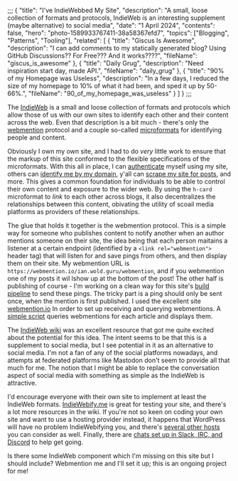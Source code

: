 ;;;
{
	"title": "I've IndieWebbed My Site",
	"description": "A small, loose collection of formats and protocols, IndieWeb is an interesting supplement (maybe alternative) to social media",
	"date": "1 April 2024",
	"contents": false,
	"hero": "photo-1589933767411-38a58367efd7",
    "topics": ["Blogging", "Patterns", "Tooling"],
    "related": [
		{ "title": "Giscus Is Awesome", "description": "I can add comments to my statically generated blog? Using GitHub Discussions?? For Free??? And it works????", "fileName": "giscus_is_awesome" },
		{ "title": "Daily Grug", "description": "Need inspiration start day, made API.", "fileName": "daily_grug" },
		{ "title": "90% of my Homepage was Useless", "description": "In a few days, I reduced the size of my homepage to 10% of what it had been, and sped it up by 50-66%.", "fileName": "90_of_my_homepage_was_useless" }
    ]
}
;;;

The [IndieWeb](https://indieweb.org/) is a small and loose collection of formats and protocols which allow those of us with our own sites to identify each other and their content across the web. Even that description is a bit much - there's only the [webmention](https://webmention.net/) protocol and a couple so-called [microformats](https://indieweb.org/microformats) for identifying people and content.

Obviously I own my own site, and I had to do _very_ little work to ensure that the markup of this site conformed to the flexible specifications of the microformats. With this all in place, I can [authenticate](https://indieweb.org/IndieAuth) myself using my site, others can [identify me by my domain](https://indieweb.org/h-card), y'all can [scrape my site for posts](https://indieweb.org/h-entry), and more. This gives a common foundation for individuals to be able to control their own content and exposure to the wider web. By using the `h-card` microformat to _link_ to each other across blogs, it also decentralizes the relationships between this content, obivating the utility of scoail media platforms as providers of these relationships.

The glue that holds it together is the webmention protocol. This is a simple way for someone who publishes content to notify another when an author mentions someone on their site, the idea being that each person maitains a listener at a certain endpoint (identified by a `<link rel="webmention">` header tag) that will listen for and save pings from others, and then display them on their site. My webmention URL is `https://webmention.io/ian.wold.guru/webmention`, and if you webmention one of my posts it wil lshow up at the bottom of the post! The other half is publishing of course - I'm working on a clean way for this site's [build pipeline](https://github.com/IanWold/ianwold.github.io/blob/master/.github/workflows/build.yml) to send these pings. The tricky part is a ping should only be sent once, when the mention is first published. I used the excellent site [webmention.io](https://webmention.io) In order to set up receiving and querying webmentions. A [simple script](https://github.com/IanWold/ianwold.github.io/commit/8e16adb457ee367c159635f66710c82363e8b4a9) queries webmentions for each article and displays them.

The [IndieWeb wiki](https://indieweb.org/) was an excellent resource that got me quite excited about the potential for this idea. The intent seems to be that this is a supplement to social media, but I see potential in it as an alternative to social media. I'm not a fan of any of the social platforms nowadays, and attempts at federated platforms like Mastodon don't seem to provide all that much for me. The notion that I might be able to replace the conversation aspect of social media with something as simple as the IndieWeb is attractive.

I'd encourage everyone with their own site to implement at least the IndieWeb formats. [IndieWebify.me](https://indiewebify.me/) is great for testing your site, and there's a lot more resources in the wiki. If you're not so keen on coding your own site and want to use a hosting provider instead, it happens that WordPress will have no problem IndieWebifying you, and there's [several other hosts](https://indieweb.org/web_hosting) you can consider as well. Finally, there are [chats set up in Slack, IRC, and Discord](https://indieweb.org/discuss) to help get going.

Is there some IndieWeb component which I'm missing on this site but I should include? Webmention me and I'll set it up; this is an ongoing project for me!